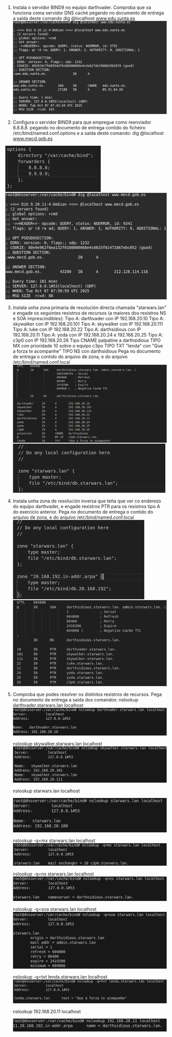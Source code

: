 1. Instala o servidor BIND9 no equipo darthvader. Comproba que xa funciona coma servidor DNS caché pegando no documento de entrega a saída deste comando dig @localhost www.edu.xunta.es
![alt text](./imagenes/image.png)

2. Configura o servidor BIND9 para que empregue como reenviador 8.8.8.8. pegando no documento de entrega contido do ficheiro /etc/bind/named.conf.options e a saída deste comando: dig @localhost www.mecd.gob.es



![alt text](./imagenes/image-1.png)
![alt text](./imagenes/image-2.png)

3. Instala unha zona primaria de resolución directa chamada "starwars.lan" e engade os seguintes rexistros de recursos (a maiores dos rexistros NS e SOA imprescindibles):
Tipo A: darthvader con IP 192.168.20.10
Tipo A: skywalker con IP 192.168.20.101
Tipo A: skywalker con IP 192.168.20.111
Tipo A: luke con IP 192.168.20.22
Tipo A: darthsidious con IP 192.168.20.11
Tipo A: yoda con IP 192.168.20.24 e 192.168.20.25
Tipo A: c3p0 con IP 192.168.20.26
Tipo CNAME palpatine a darthsidious
TIPO MX con prioridade 10 sobre o equipo c3po
TIPO TXT "lenda" con "Que a forza te acompanhe"
TIPO NS con darthsidious
Pega no documento de entrega o contido do arquivo de zona, e do arquivo /etc/bind/named.conf.local
![alt text](./imagenes/image-3.png)
![alt text](./imagenes/image-4.png)

4. Instala unha zona de resolución inversa que teña que ver co enderezo do equipo darthvader, e engade rexistros PTR para os rexistros tipo A do exercicio anterior. Pega no documento de entrega o contido do arquivo de zona, e do arquivo /etc/bind/named.conf.local
![alt text](./imagenes/image-6.png)
![alt text](./imagenes/image-5.png)

5. Comproba que podes resolver os distintos rexistros de recursos. Pega no documento de entrega a saída dos comandos:
    nslookup darthvader.starwars.lan localhost
    ![alt text](./imagenes/image-7.png)

    nslookup skywalker.starwars.lan localhost
    ![alt text](./imagenes/image-8.png)

    nslookup starwars.lan localhost
    
    ![alt text](./imagenes/image-9.png)

    nslookup -q=mx starwars.lan localhost
    ![alt text](./imagenes/image-10.png)

    nslookup -q=ns starwars.lan localhost
    ![alt text](./imagenes/image-11.png)

    nslookup -q=soa starwars.lan localhost
    ![alt text](./imagenes/image-12.png)

    nslookup -q=txt lenda.starwars.lan localhost
    ![alt text](./imagenes/image-13.png)

    nslookup 192.168.20.11 localhost
    
    ![alt text](./imagenes/image-14.png)
